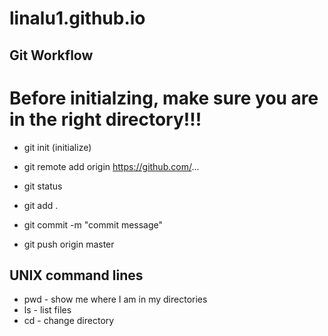 # linalu1.github.io
## Git Workflow
# Before initialzing, make sure you are in the right directory!!!

* git init (initialize)

* git remote add origin https://github.com/...
* git status
* git add .
* git commit -m "commit message"
* git push origin master

## UNIX command lines
* pwd - show me where I am in my directories
* ls - list files
* cd - change directory
